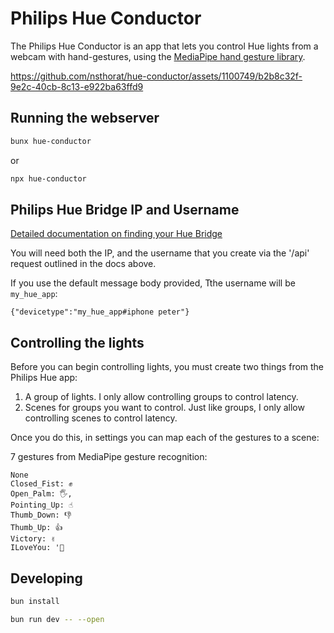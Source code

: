 # Philips Hue Conductor

The Philips Hue Conductor is an app that lets you control Hue lights from a webcam with hand-gestures, using the [MediaPipe hand gesture library](https://developers.google.com/mediapipe/solutions/vision/gesture_recognizer).

https://github.com/nsthorat/hue-conductor/assets/1100749/b2b8c32f-9e2c-40cb-8c13-e922ba63ffd9

## Running the webserver

```sh
bunx hue-conductor
```

or

```sh
npx hue-conductor
```

## Philips Hue Bridge IP and Username

[Detailed documentation on finding your Hue Bridge](https://developers.meethue.com/develop/get-started-2/)

You will need both the IP, and the username that you create via the '/api' request outlined in the docs above.

If you use the default message body provided, Tthe username will be `my_hue_app`:

```
{"devicetype":"my_hue_app#iphone peter"}
```

## Controlling the lights

Before you can begin controlling lights, you must create two things from the Philips Hue app:

1. A group of lights. I only allow controlling groups to control latency.
2. Scenes for groups you want to control. Just like groups, I only allow controlling scenes to control latency.

Once you do this, in settings you can map each of the gestures to a scene:

7 gestures from MediaPipe gesture recognition:

```
None
Closed_Fist: ✊
Open_Palm: 🖐️,
Pointing_Up: ☝️
Thumb_Down: 👎
Thumb_Up: 👍
Victory: ✌️
ILoveYou: '🤟
```

## Developing

```bash
bun install

bun run dev -- --open
```
